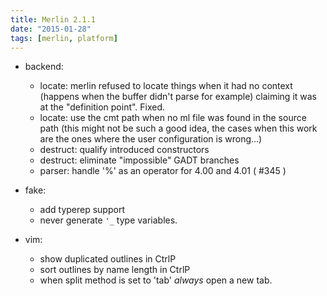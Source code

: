 ```yaml
---
title: Merlin 2.1.1
date: "2015-01-28"
tags: [merlin, platform]
---
```


+ backend:
  - locate: merlin refused to locate things when it had no context (happens
    when the buffer didn't parse for example) claiming it was at the
    "definition point". Fixed.
  - locate: use the cmt path when no ml file was found in the source path
    (this might not be such a good idea, the cases when this work are the ones
    where the user configuration is wrong...)
  - destruct: qualify introduced constructors
  - destruct: eliminate "impossible" GADT branches
  - parser: handle '%' as an operator for 4.00 and 4.01 ( #345 )

+ fake:
  - add typerep support
  - never generate `'_` type variables.

+ vim:
  - show duplicated outlines in CtrlP
  - sort outlines by name length in CtrlP
  - when split method is set to 'tab' *always* open a new tab.
